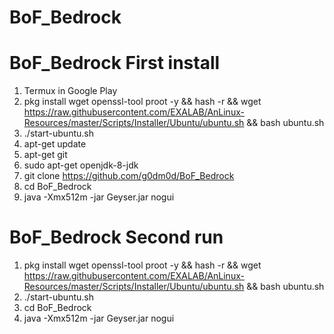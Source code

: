 # BoF_Bedrock
# BoF_Bedrock First install
1. Termux in Google Play
2. pkg install wget openssl-tool proot -y && hash -r && wget https://raw.githubusercontent.com/EXALAB/AnLinux-Resources/master/Scripts/Installer/Ubuntu/ubuntu.sh && bash ubuntu.sh
3. ./start-ubuntu.sh
4. apt-get update
5. apt-get git
6. sudo apt-get openjdk-8-jdk
7. git clone https://github.com/g0dm0d/BoF_Bedrock
8. cd BoF_Bedrock
9. java -Xmx512m -jar Geyser.jar nogui
# BoF_Bedrock Second run
1. pkg install wget openssl-tool proot -y && hash -r && wget https://raw.githubusercontent.com/EXALAB/AnLinux-Resources/master/Scripts/Installer/Ubuntu/ubuntu.sh && bash ubuntu.sh
2. ./start-ubuntu.sh
3. cd BoF_Bedrock
4. java -Xmx512m -jar Geyser.jar nogui
